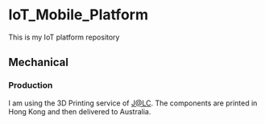 # IoT_Mobile_Platform

This is my IoT platform repository

## Mechanical
### Production
I am using the 3D Printing service of [J@LC](https://jlcpcb.com/). The components are printed in Hong Kong and then delivered to Australia.


